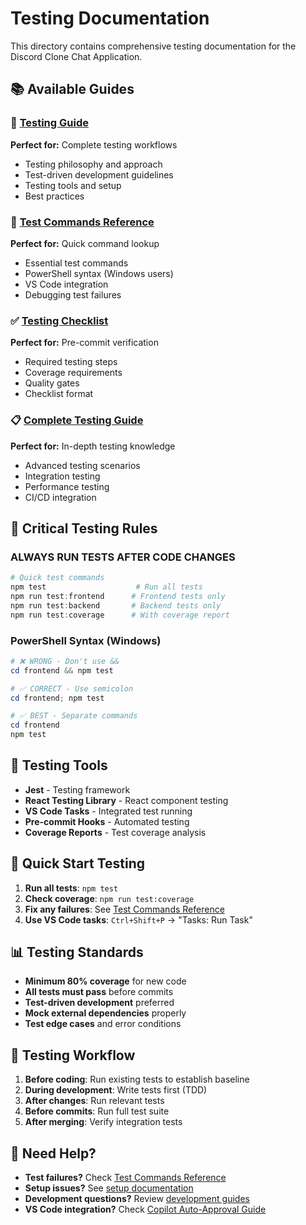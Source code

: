 # Testing Documentation

This directory contains comprehensive testing documentation for the Discord Clone Chat Application.

## 📚 Available Guides

### 🧪 [Testing Guide](TESTING_GUIDE.md)
**Perfect for:** Complete testing workflows
- Testing philosophy and approach
- Test-driven development guidelines
- Testing tools and setup
- Best practices

### 📖 [Test Commands Reference](TEST_COMMANDS_REFERENCE.md)
**Perfect for:** Quick command lookup
- Essential test commands
- PowerShell syntax (Windows users)
- VS Code integration
- Debugging test failures

### ✅ [Testing Checklist](TESTING_CHECKLIST.md)
**Perfect for:** Pre-commit verification
- Required testing steps
- Coverage requirements
- Quality gates
- Checklist format

### 📋 [Complete Testing Guide](COMPLETE_TESTING_GUIDE.md)
**Perfect for:** In-depth testing knowledge
- Advanced testing scenarios
- Integration testing
- Performance testing
- CI/CD integration

## 🚨 Critical Testing Rules

### **ALWAYS RUN TESTS AFTER CODE CHANGES**

```powershell
# Quick test commands
npm test                    # Run all tests
npm run test:frontend      # Frontend tests only
npm run test:backend       # Backend tests only
npm run test:coverage      # With coverage report
```

### **PowerShell Syntax (Windows)**
```powershell
# ❌ WRONG - Don't use &&
cd frontend && npm test

# ✅ CORRECT - Use semicolon
cd frontend; npm test

# ✅ BEST - Separate commands
cd frontend
npm test
```

## 🔧 Testing Tools

- **Jest** - Testing framework
- **React Testing Library** - React component testing
- **VS Code Tasks** - Integrated test running
- **Pre-commit Hooks** - Automated testing
- **Coverage Reports** - Test coverage analysis

## 🚀 Quick Start Testing

1. **Run all tests**: `npm test`
2. **Check coverage**: `npm run test:coverage`
3. **Fix any failures**: See [Test Commands Reference](TEST_COMMANDS_REFERENCE.md)
4. **Use VS Code tasks**: `Ctrl+Shift+P` → "Tasks: Run Task"

## 📊 Testing Standards

- **Minimum 80% coverage** for new code
- **All tests must pass** before commits
- **Test-driven development** preferred
- **Mock external dependencies** properly
- **Test edge cases** and error conditions

## 🔄 Testing Workflow

1. **Before coding**: Run existing tests to establish baseline
2. **During development**: Write tests first (TDD)
3. **After changes**: Run relevant tests
4. **Before commits**: Run full test suite
5. **After merging**: Verify integration tests

## 🤝 Need Help?

- **Test failures?** Check [Test Commands Reference](TEST_COMMANDS_REFERENCE.md)
- **Setup issues?** See [setup documentation](../setup/)
- **Development questions?** Review [development guides](../development/)
- **VS Code integration?** Check [Copilot Auto-Approval Guide](../development/COPILOT_AUTO_APPROVAL_GUIDE.md)
